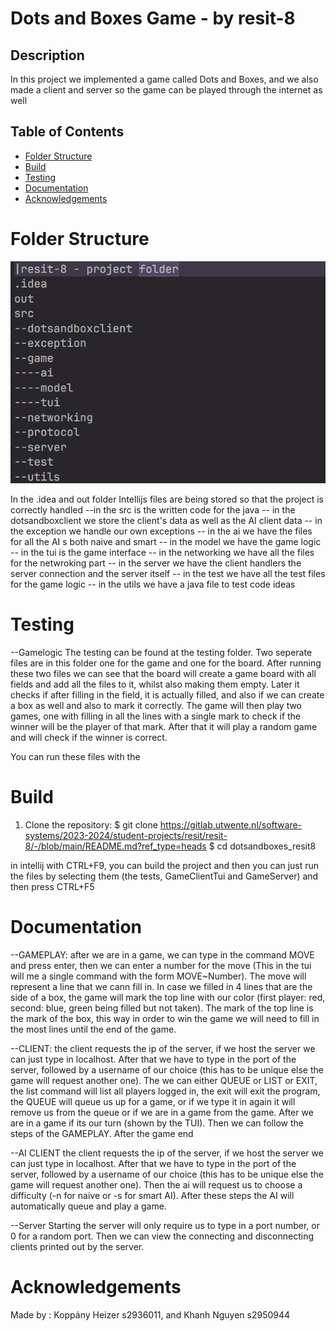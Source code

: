 # Dots and Boxes Game - by resit-8

## Description
In this project we implemented a game called Dots and Boxes, and we also
made a client and server so the game can be played through the internet
as well

## Table of Contents

- [Folder Structure](#folder-structure)
- [Build](#build)
- [Testing](#testing)
- [Documentation](#documentation)
- [Acknowledgements](#acknowledgements)

# Folder Structure
![Alt text](image.png)

In the .idea and out folder Intellijs files are being stored so that the project is correctly handled
--in the src is the written code for the java
-- in the dotsandboxclient we store the client's data as well as the AI client data
-- in the exception we handle our own exceptions
-- in the ai we have the files for all the AI s both naive and smart
-- in the model we have the game logic
-- in the tui is the game interface
-- in the networking we have all the files for the netwroking part
-- in the server we have the client handlers the server connection and the server itself
-- in the test we have all the test files for the game logic
-- in the utils we have a java file to test code ideas

# Testing
--Gamelogic
The testing can be found at the testing folder. Two seperate files are in this folder one for the game and one for the board.
After running these two files we can see that the board will create a game board with all fields and add all the files to it, whilst also making them empty. Later it checks if after filling in the field, it is actually filled, and also if we can create a box as well and also to mark it correctly.
The game will then play two games, one with filling in all the lines with a single mark to check if the winner will be the player of that mark. After that it will play a random game and will check if the winner is correct.

You can run these files with the

# Build

1. Clone the repository:
   $ git clone https://gitlab.utwente.nl/software-systems/2023-2024/student-projects/resit/resit-8/-/blob/main/README.md?ref_type=heads
   $ cd dotsandboxes_resit8

in intellij with CTRL+F9, you can build the project and then you can just run the files by selecting them (the tests, GameClientTui and GameServer) and then press CTRL+F5

# Documentation
--GAMEPLAY: 
after we are in a game, we can type in the command MOVE and press enter, then we can enter a number for the move (This in the tui will me a single command with the form MOVE~Number). The move will represent a line that we cann fill in. In case we filled in 4 lines that are the side of a box, the game will mark the top line with our color (first player: red, second: blue, green being filled but not taken). The mark of the top line is the mark of the box, this way in order to win the game we will need to fill in the most lines until the end of the game. 

--CLIENT:
the client requests the ip of the server, if we host the server we can just type in localhost. After that we have to type in the port of the server, followed by a username of our choice (this has to be unique else the game will request another one). The we can either QUEUE or LIST or EXIT, the list command will list all players logged in, the exit will exit the program, the QUEUE will queue us up for a game, or if we type it in again it will remove us from the queue or if we are in a game from the game. After we are in a game if its our turn (shown by the TUI). Then we can follow the steps of the GAMEPLAY. After the game end

--AI CLIENT
the client requests the ip of the server, if we host the server we can just type in localhost. After that we have to type in the port of the server, followed by a username of our choice (this has to be unique else the game will request another one). Then the ai will request us to choose a difficulty (-n for naive or -s for smart AI). After these steps the AI will automatically queue and play a game.

--Server
Starting the server will only require us to type in a port number, or 0 for a random port. Then we can view the connecting and disconnecting clients printed out by the server.

# Acknowledgements
Made by : Koppány Heizer s2936011, and Khanh Nguyen s2950944
